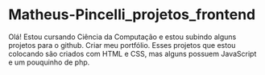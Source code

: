 # Matheus-Pincelli_projetos_frontend
Olá! Estou cursando Ciência da Computação e estou subindo alguns projetos para o github. Criar meu portfólio. Esses projetos que estou colocando são criados com HTML e CSS, mas alguns possuem JavaScript e um pouquinho de php.
